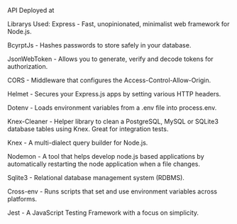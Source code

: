 API Deployed at

Librarys Used:
Express - Fast, unopinionated, minimalist web framework for Node.js.

BcyrptJs - Hashes passwords to store safely in your database.

JsonWebToken - Allows you to generate, verify and decode tokens for authorization.

CORS - Middleware that configures the Access-Control-Allow-Origin.

Helmet - Secures your Express.js apps by setting various HTTP headers.

Dotenv - Loads environment variables from a .env file into process.env.

Knex-Cleaner - Helper library to clean a PostgreSQL, MySQL or SQLite3 database tables using Knex. Great for integration tests.

Knex - A multi-dialect query builder for Node.js.

Nodemon - A tool that helps develop node.js based applications by automatically restarting the node application when a file changes.

Sqlite3 - Relational database management system (RDBMS).

Cross-env - Runs scripts that set and use environment variables across platforms.

Jest - A JavaScript Testing Framework with a focus on simplicity.
